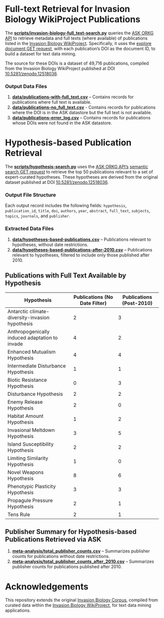 # Full-text Retrieval for Invasion Biology WikiProject Publications

The [**scripts/invasion-biology-full_text-search.py**](https://github.com/jd-coderepos/invasion-biology-ask-dataset/blob/main/scripts/invasion-biology-full_text-search.py) queries the [ASK ORKG API](https://ask.orkg.org/) to retrieve metadata and full texts (where available) of publications listed in the [Invasion Biology WikiProject](https://www.wikidata.org/wiki/Wikidata:WikiProject_Invasion_biology). Specifically, it uses the [explore document GET request](https://api.ask.orkg.org/docs#tag/Semantic-Neural-Search/operation/explore_documents_index_explore_get), with each publication’s DOI as the document ID, to build a dataset for text data mining.

The source for these DOIs is a dataset of 49,716 publications, compiled from the Invasion Biology WikiProject published at DOI [10.5281/zenodo.12518036](https://www.doi.org/10.5281/zenodo.12518036).

### Output Data Files
1. [**data/publications-with-full_text.csv**](https://github.com/jd-coderepos/invasion-biology-ask-dataset/blob/main/data/publications-with-full_text.csv) – Contains records for publications where full text is available.
2. [**data/publications-no_full_text.csv**](https://github.com/jd-coderepos/invasion-biology-ask-dataset/blob/main/data/publications-no_full_text.csv) - Contains records for publications where the DOI is in the ASK datastore but the full text is not available.
3. [**data/publications-error_log.csv**](https://github.com/jd-coderepos/invasion-biology-ask-dataset/blob/main/data/publications-error_log.csv) – Contains records for publications whose DOIs were not found in the ASK datastore.


# Hypothesis-based Publication Retrieval

The [**scripts/hypothesis-search.py**](https://github.com/jd-coderepos/invasion-biology-ask-dataset/blob/main/scripts/hypothesis-search.py) uses the [ASK ORKG API’s](https://ask.orkg.org/) [semantic search GET request](https://api.ask.orkg.org/docs#tag/Semantic-Neural-Search/operation/semantic_search_index_search_get) to retrieve the top 50 publications relevant to a set of expert-curated hypotheses. These hypotheses are derived from the original dataset published at DOI [10.5281/zenodo.12518036](https://www.doi.org/10.5281/zenodo.12518036).

### Output File Structure
Each output record includes the following fields: `hypothesis`, `publication_id`, `title`, `doi`, `authors`, `year`, `abstract`, `full_text`, `subjects`, `topics`, `journals`, and `publisher`.

### Extracted Data Files
1. [**data/hypotheses-based-publications.csv**](https://github.com/jd-coderepos/invasion-biology-ask-dataset/blob/main/data/hypotheses-based-publications.csv) – Publications relevant to hypotheses, without date restrictions.
2. [**data/hypotheses-based-publications-after-2010.csv**](https://github.com/jd-coderepos/invasion-biology-ask-dataset/blob/main/data/hypotheses-based-publications-after-2010.csv) – Publications relevant to hypotheses, filtered to include only those published after 2010.

## Publications with Full Text Available by Hypothesis

| Hypothesis                                          | Publications (No Date Filter) | Publications (Post-2010) |
|-----------------------------------------------------|-------------------------------|---------------------------|
| Antarctic climate-diversity-invasion hypothesis     | 2                             | 3                         |
| Anthropogenically induced adaptation to invade      | 4                             | 2                         |
| Enhanced Mutualism Hypothesis                       | 4                             | 4                         |
| Intermediate Disturbance Hypothesis                 | 1                             | 1                         |
| Biotic Resistance Hypothesis                        | 0                             | 3                         |
| Disturbance Hypothesis                              | 2                             | 2                         |
| Enemy Release Hypothesis                            | 2                             | 0                         |
| Habitat Amount Hypothesis                           | 1                             | 2                         |
| Invasional Meltdown Hypothesis                      | 3                             | 5                         |
| Island Susceptibility Hypothesis                    | 2                             | 2                         |
| Limiting Similarity Hypothesis                      | 1                             | 0                         |
| Novel Weapons Hypothesis                            | 8                             | 6                         |
| Phenotypic Plasticity Hypothesis                    | 3                             | 3                         |
| Propagule Pressure Hypothesis                       | 2                             | 1                         |
| Tens Rule                                           | 2                             | 1                         |

## Publisher Summary for Hypothesis-based Publications Retrieved via ASK

1. [**meta-analysis/total_publisher_counts.csv**](https://github.com/jd-coderepos/invasion-biology-ask-dataset/blob/main/meta-analysis/total_publisher_counts.csv) – Summarizes publisher counts for publications without date restrictions.
2. [**meta-analysis/total_publisher_counts_after_2010.csv**](https://github.com/jd-coderepos/invasion-biology-ask-dataset/blob/main/meta-analysis/total_publisher_counts_after_2010.csv) – Summarizes publisher counts for publications published after 2010.

# Acknowledgements

This repository extends the original [Invasion Biology Corpus](https://zenodo.org/records/12518037), compiled from curated data within the [Invasion Biology WikiProject](https://www.wikidata.org/wiki/Wikidata:WikiProject_Invasion_biology), for text data mining applications.
